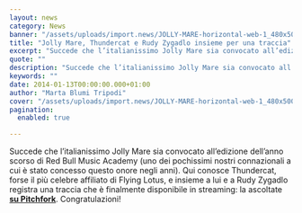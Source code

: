 ```yaml
---
layout: news
category: News
banner: "/assets/uploads/import.news/JOLLY-MARE-horizontal-web-1_480x500_scaled_cropp.jpg"
title: "Jolly Mare, Thundercat e Rudy Zygadlo insieme per una traccia"
excerpt: "Succede che l’italianissimo Jolly Mare sia convocato all’edizione dell’anno scorso di Red Bull Music Academy (uno dei pochissimi nostri connazionali a cui è stato concesso questo onore negli anni). Qui conosce Thundercat, forse il più celebre affiliato di Flying Lotus, e insieme a lui e a Rudy Zygadlo registra una traccia che è finalmente disponibile [&hellip"
quote: ""
description: "Succede che l’italianissimo Jolly Mare sia convocato all’edizione dell’anno scorso di Red Bull Music Academy (uno dei pochissimi nostri connazionali a cui è stato concesso questo onore negli anni). Qui conosce Thundercat, forse il più celebre affiliato di Flying Lotus, e insieme a lui e a Rudy Zygadlo registra una traccia che è finalmente disponibile [&hellip"
keywords: ""
date: 2014-01-13T00:00:00.000+01:00
author: "Marta Blumi Tripodi"
cover: "/assets/uploads/import.news/JOLLY-MARE-horizontal-web-1_480x500_scaled_cropp.jpg"
pagination:
  enabled: true

---
```


[](https://hotmc.com/jolly-mare-thundercat-e-rudy-zygadlo-insieme-per-una-traccia/jolly-mare-horizontal-web-1%5F480x500%5Fscaled%5Fcropp/)

Succede che l’italianissimo Jolly Mare sia convocato all’edizione dell’anno scorso di Red Bull Music Academy (uno dei pochissimi nostri connazionali a cui è stato concesso questo onore negli anni). Qui conosce Thundercat, forse il più celebre affiliato di Flying Lotus, e insieme a lui e a Rudy Zygadlo registra una traccia che è finalmente disponibile in streaming: la ascoltate [**su Pitchfork**](http://pitchfork.com/news/53541-listen-thundercat-rudi-zygadlo-and-jolly-mare-vulnerable-people/ "http://pitchfork.com/news/53541-listen-thundercat-rudi-zygadlo-and-jolly-mare-vulnerable-people/"). Congratulazioni!